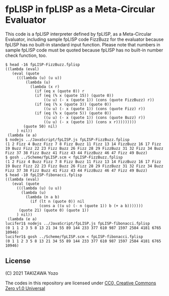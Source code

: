 # fpLISP in fpLISP as a Meta-Circular Evaluator

This code is a fpLISP interpreter defined by fpLISP, as a Meta-Circular Evaluator, including sample fpLISP code FizzBuzz for the evaluator because fpLISP has no built-in standard input function. Please note that numbers in sample fpLISP code must be quoted because fpLISP has no built-in number check function, too.

```
$ head -16 fpLISP-FizzBuzz.fplisp 
((lambda (eval)
   (eval (quote
     (((lambda (u) (u u))
         (lambda (u)
           (lambda (x r)
             (if (eq x (quote 0)) r
             (if (eq (% x (quote 15)) (quote 0))
                 ((u u) (- x (quote 1)) (cons (quote FizzBuzz) r))
             (if (eq (% x (quote 3)) (quote 0))
                 ((u u) (- x (quote 1)) (cons (quote Fizz) r))
             (if (eq (% x (quote 5)) (quote 0))
                 ((u u) (- x (quote 1)) (cons (quote Buzz) r))
                 ((u u) (- x (quote 1)) (cons x r)))))))))
        (quote 50) nil)
     ) nil))
 (lambda (e a)
$ nodejs ../JavaScript/fpLISP.js fpLISP-FizzBuzz.fplisp 
(1 2 Fizz 4 Buzz Fizz 7 8 Fizz Buzz 11 Fizz 13 14 FizzBuzz 16 17 Fizz 19 Buzz Fizz 22 23 Fizz Buzz 26 Fizz 28 29 FizzBuzz 31 32 Fizz 34 Buzz Fizz 37 38 Fizz Buzz 41 Fizz 43 44 FizzBuzz 46 47 Fizz 49 Buzz)
$ gosh ../Scheme/fpLISP.scm < fpLISP-FizzBuzz.fplisp 
(1 2 Fizz 4 Buzz Fizz 7 8 Fizz Buzz 11 Fizz 13 14 FizzBuzz 16 17 Fizz 19 Buzz Fizz 22 23 Fizz Buzz 26 Fizz 28 29 FizzBuzz 31 32 Fizz 34 Buzz Fizz 37 38 Fizz Buzz 41 Fizz 43 44 FizzBuzz 46 47 Fizz 49 Buzz)
$ head -10 fpLISP-fibonacci.fplisp 
((lambda (eval)
   (eval (quote
     (((lambda (u) (u u))
       (lambda (u)
         (lambda (n a b)
           (if (lt n (quote 0)) nil
               (cons a ((u u) (- n (quote 1)) b (+ a b)))))))
      (quote 21) (quote 0) (quote 1))
     ) nil))
 (lambda (e a)
lucifer1$ nodejs ../JavaScript/fpLISP.js fpLISP-fibonacci.fplisp 
(0 1 1 2 3 5 8 13 21 34 55 89 144 233 377 610 987 1597 2584 4181 6765 10946)
lucifer1$ gosh ../Scheme/fpLISP.scm < fpLISP-fibonacci.fplisp 
(0 1 1 2 3 5 8 13 21 34 55 89 144 233 377 610 987 1597 2584 4181 6765 10946)
```

## License

(C) 2021 TAKIZAWA Yozo

The codes in this repository are licensed under [CC0, Creative Commons Zero v1.0 Universal](https://creativecommons.org/publicdomain/zero/1.0/)
